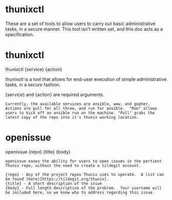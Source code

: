 # thunixctl

These are a set of tools to allow users to carry out basic administrative tasks, in a secure manner. This tool isn't written set, and this doc acts as a specification.

# thunixctl

thunixctl {service} {action}

  thunixctl is a tool that allows for end-user execution of simple administrative tasks, in a secure fashion.

  {service} and {action} are required arguments.

	Currently, the available services are ansible, www, and gopher.  Actions are pull for all three, and run for ansible.  "Run" allows users to kick off an ansible run on the machine. "Pull" grabs the latest copy of the repo into it's thunix working location.

# openissue 

openissue {repo} {title} {body}

	openissue eases the ability for users to open issues in the pertient Thunix repo, without the need to create a tildegit account.

	{repo} - Any of the project repos Thunix uses to operate.  A list can be found (here)[https://tildegit.org/thunix].
	{title} - A short description of the issue
	{body} - Full length description of the problem.  Your username will be included here, so we know who to address regarding this issue.
